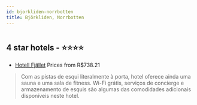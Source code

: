 ```yaml
---
id: bjorkliden-norrbotten
title: Björkliden, Norrbotten
---
```


<center><img src="https://i.travelapi.com/hotels/20000000/19820000/19814400/19814383/5257178a_z.jpg" alt="" /></center>


##  4 star hotels - ⭐️⭐️⭐️⭐️

-    [Hotell Fjället](https://www.hurb.com/br/aud/https://www.hurb.com/br/hotels/bjorkliden/hotell-fjallet-HT-1AKL?cmp=18055) Prices from R$738.21
   > Com as pistas de esqui literalmente à porta, hotel oferece ainda uma sauna e uma sala de fitness. Wi-Fi grátis, serviços de concierge e armazenamento de esquis são algumas das comodidades adicionais disponíveis neste hotel.
